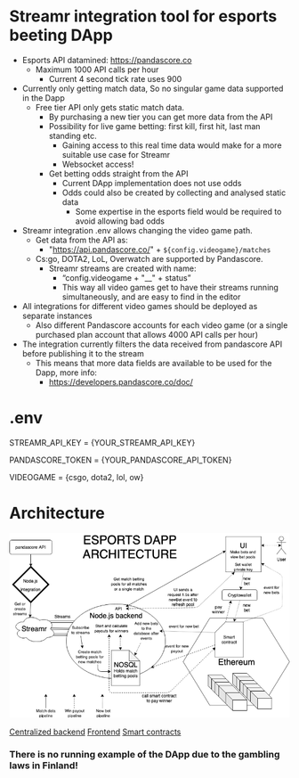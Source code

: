 # Streamr integration tool for esports beeting DApp
* Esports API datamined: https://pandascore.co
    * Maximum 1000 API calls per hour
        * Current 4 second tick rate uses 900
* Currently only getting match data, So no singular game data supported in the Dapp
    * Free tier API only gets static match data.
        * By purchasing a new tier you can get more data from the API
        * Possibility for live game betting: first kill, first hit, last man standing etc.
            * Gaining access to this real time data would make for a more suitable use case for Streamr
            * Websocket access!
        * Get betting odds straight from the API
            * Current DApp implementation does not use odds
            * Odds could also be created by collecting and analysed static data 
                * Some expertise in the esports field would be required to avoid allowing bad odds
* Streamr integration .env allows changing the video game path.
    * Get data from the API as:
        * "https://api.pandascore.co/" + `${config.videogame}/matches`
    * Cs:go, DOTA2, LoL, Overwatch are supported by Pandascore.
        * Streamr streams are created with name:
            * “config.videogame + "__" + status”
            * This way all video games get to have their streams running simultaneously, and are easy to find in the editor
* All integrations for different video games should be deployed as separate instances
    * Also different Pandascore accounts for each video game (or a single purchased plan account that allows 4000 API calls per hour)
* The integration currently filters the data received from pandascore API before publishing it to the stream
    * This means that more data fields are available to be used for the Dapp, more info: 
        * https://developers.pandascore.co/doc/


# .env

STREAMR_API_KEY = {YOUR_STREAMR_API_KEY}

PANDASCORE_TOKEN = {YOUR_PANDASCORE_API_TOKEN}

VIDEOGAME = {csgo, dota2, lol, ow}


# Architecture

![DApp architecture](./docs/esports_streamr_integration.png)

[Centralized backend]()
[Frontend]()
[Smart contracts]()

### There is no running example of the DApp due to the gambling laws in Finland!